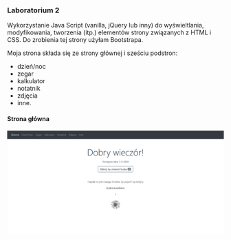 ### Laboratorium 2
Wykorzystanie Java Script (vanilla, jQuery lub inny) do wyświeltlania, modyfikowania, tworzenia (itp.) elementów strony związanych z HTML i CSS.
Do zrobienia tej strony użyłam Bootstrapa.

Moja strona składa się ze strony głównej i sześciu podstron:
- dzień/noc
- zegar
- kalkulator
- notatnik
- zdjęcia
- inne.

#### Strona główna
![glowna](https://github.com/kamilanagorska/projektowanie-serwisow-www-nagorska-185ic/blob/main/Laboratorium2/images/glowna.png?raw=true)